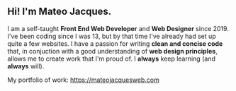 ## Hi! I'm Mateo Jacques.

I am a self-taught **Front End Web Developer** and **Web Designer** since 2019. I've been coding since I was 13, but by that time I've already had set up quite a few websites.
I have a passion for writing **clean and concise code** that, in conjuction with a good understanding of **web design principles**, allows me to create work that I'm proud of.
I **always** keep learning (and **always** will).

My portfolio of work: https://mateojacquesweb.com
